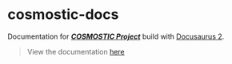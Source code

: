 # cosmostic-docs

Documentation for [***COSMOSTIC Project***](https://github.com/cosmostic-project) build with [Docusaurus 2](https://docusaurus.io/).

> View the documentation [here](https://cosmostic-project.github.io/cosmostic-docs/)